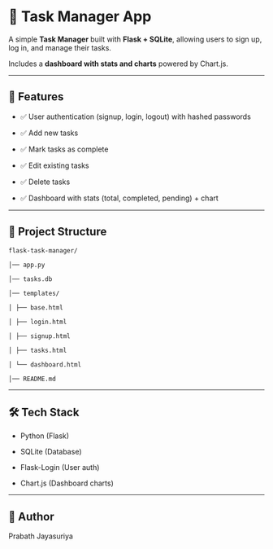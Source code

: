 # 📝 Task Manager App



A simple **Task Manager** built with **Flask + SQLite**, allowing users to sign up, log in, and manage their tasks.  

Includes a **dashboard with stats and charts** powered by Chart.js.



---



## 🚀 Features

- ✅ User authentication (signup, login, logout) with hashed passwords  

- ✅ Add new tasks  

- ✅ Mark tasks as complete  

- ✅ Edit existing tasks  

- ✅ Delete tasks  

- ✅ Dashboard with stats (total, completed, pending) + chart  



---



## 📂 Project Structure


```
flask-task-manager/

│── app.py

│── tasks.db

│── templates/

│ ├── base.html

│ ├── login.html

│ ├── signup.html

│ ├── tasks.html

│ └── dashboard.html

│── README.md
```

---



## 🛠️ Tech Stack



* Python (Flask)



* SQLite (Database)



* Flask-Login (User auth)



* Chart.js (Dashboard charts)


----


## 👤 Author



Prabath Jayasuriya

